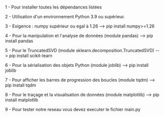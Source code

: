1 - Pour installer toutes les dépendances listées 

2 - Utilisation d'un environnement Python 3.9 ou supérieur.

3 - Exigence : numpy supérieur ou egal à 1.26
--> pip install numpy>=1.26

4 - Pour la manipulation et l'analyse de données (module pandas)
--> pip install pandas

5 - Pour le TruncatedSVD (module sklearn.decomposition.TruncatedSVD)
--> pip install scikit-learn

6 - Pour la sérialisation des objets Python (module joblib)
--> pip install joblib

7 - Pour afficher les barres de progression des boucles (module tqdm)
--> pip install tqdm

8 - Pour le traçage et la visualisation de données (module matplotlib)
--> pip install matplotlib

9 - Pour tester notre reseau vous devez executer le fichier main.py
